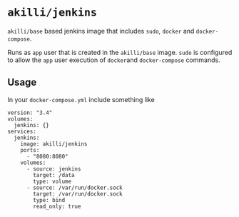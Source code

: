 # `akilli/jenkins`

`akilli/base` based jenkins image that includes `sudo`, `docker` and `docker-compose`. 

Runs as `app` user that is created in the `akilli/base` image. `sudo` is configured to allow the `app` user execution of `docker`and `docker-compose` commands. 

## Usage

In your `docker-compose.yml` include something like

    version: "3.4"
    volumes:
      jenkins: {}
    services:
      jenkins:
        image: akilli/jenkins
        ports:
          - "8080:8080"
        volumes:
          - source: jenkins
            target: /data
            type: volume
          - source: /var/run/docker.sock
            target: /var/run/docker.sock
            type: bind
            read_only: true
